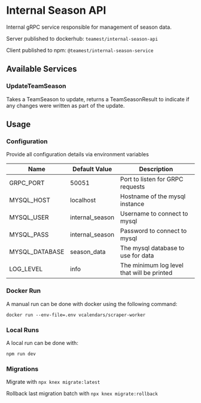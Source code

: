 # Internal Season API

Internal gRPC service responsible for management of season data.

Server published to dockerhub: `teamest/internal-season-api`

Client published to npm: `@teamest/internal-season-service`

## Available Services

### UpdateTeamSeason

Takes a TeamSeason to update, returns a TeamSeasonResult to indicate if any changes were
written as part of the update.

## Usage

### Configuration

Provide all configuration details via environment variables

| Name                     | Default Value                         | Description                                |
| ------------------------ | ------------------------------------- | ------------------------------------------ |
| GRPC_PORT                | 50051                                 | Port to listen for GRPC requests           |
| MYSQL_HOST               | localhost                             | Hostname of the mysql instance             |
| MYSQL_USER               | internal_season                       | Username to connect to mysql               |
| MYSQL_PASS               | internal_season                       | Password to connect to mysql               |
| MYSQL_DATABASE           | season_data                           | The mysql database to use for data         |
| LOG_LEVEL                | info                                  | The minimum log level that will be printed |

### Docker Run

A manual run can be done with docker using the following command:

`docker run --env-file=.env vcalendars/scraper-worker`

### Local Runs

A local run can be done with:

`npm run dev`

### Migrations

Migrate with `npx knex migrate:latest`

Rollback last migration batch with `npx knex migrate:rollback`
